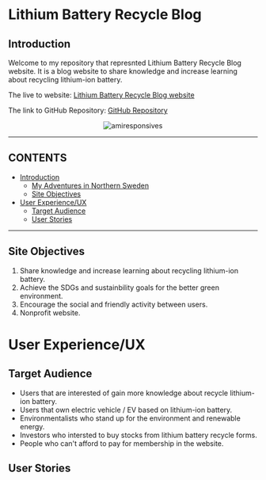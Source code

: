 # Lithium Battery Recycle Blog

## Introduction

Welcome to my repository that represnted Lithium Battery Recycle Blog website.
It is a blog website to share knowledge and increase learning about recycling lithium-ion battery.

The live to website: [Lithium Battery Recycle Blog website](https://lithium2023-734017e000a2.herokuapp.com/)

The link to GitHub Repository: [GitHub Repository](https://github.com/Ahmadalhindi/lithium-battery-recycle-blog)

<p align="center">
<img src="documentation/readme_images/.png" alt="amiresponsives">
</p>

___


## CONTENTS

- [Introduction](#introduction)
    - [My Adventures in Northern Sweden](#my-adventures-in-northern-sweden)
  - [Site Objectives](#site-objectives)
- [User Experience/UX](#user-experienceux)
  - [Target Audience](#target-audience)
  - [User Stories](#user-stories)
___

## Site Objectives
1. Share knowledge and increase learning about recycling lithium-ion battery.
2. Achieve the SDGs and sustainbility goals for the better green environment.
3. Encourage the social and friendly activity between users.
4. Nonprofit website.

# User Experience/UX

## Target Audience

- Users that are interested of gain more knowledge about recycle lithium-ion battery.
- Users that own electric vehicle / EV based on lithium-ion battery.
- Environmentalists who stand up for the environment and renewable energy.
- Investors who intersted to buy stocks from lithium battery recycle forms.
- People who can't afford to pay for membership in the website.

## User Stories

